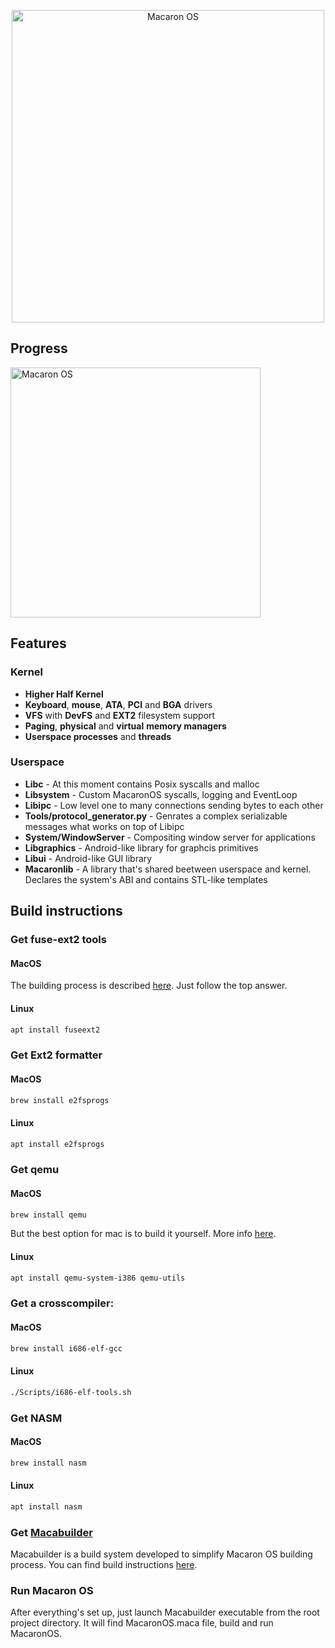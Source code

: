 <p align="center">
<img src="https://github.com/vpachkov/MacaronOS/blob/master/Assets/MacaronOS_logo.png" width="500" alt="Macaron OS">
</p>

## Progress
<img src="https://github.com/vpachkov/MacaronOS/blob/master/Assets/MacaronOS-august-2021.gif" width="400" alt="Macaron OS">

## Features
### Kernel
- **Higher Half Kernel**
- **Keyboard**, **mouse**, **ATA**, **PCI** and **BGA** drivers
- **VFS** with **DevFS** and **EXT2** filesystem support
- **Paging**, **physical** and **virtual** **memory managers**
- **Userspace processes** and **threads**

### Userspace
- **Libc** - At this moment contains Posix syscalls and malloc
- **Libsystem** - Custom MacaronOS syscalls, logging and EventLoop
- **Libipc** - Low level one to many connections sending bytes to each other
- **Tools/protocol_generator.py** - Genrates a complex serializable messages what works on top of Libipc
- **System/WindowServer** - Compositing window server for applications
- **Libgraphics** - Android-like library for graphcis primitives
- **Libui** - Android-like GUI library
- **Macaronlib** - A library that's shared beetween userspace and kernel. Declares the system's ABI and contains STL-like templates 

## Build instructions

### Get fuse-ext2 tools
#### MacOS
The building process is described [here](https://apple.stackexchange.com/questions/226981/how-do-i-install-fuse-ext2-to-use-with-osxfuse). Just follow the top answer.
#### Linux
```bash
apt install fuseext2
```

### Get Ext2 formatter
#### MacOS
```bash
brew install e2fsprogs
```
#### Linux
```bash
apt install e2fsprogs
```

### Get qemu
#### MacOS
```bash
brew install qemu
```
But the best option for mac is to build it yourself. More info [here](https://www.reddit.com/r/osdev/comments/j1a6hn/bga_driver_double_buffering_issue/).
#### Linux
```bash
apt install qemu-system-i386 qemu-utils
```

### Get a crosscompiler:
#### MacOS
```bash
brew install i686-elf-gcc
```
#### Linux
```bash
./Scripts/i686-elf-tools.sh
```

### Get NASM
#### MacOS
```bash
brew install nasm
```
#### Linux
```bash
apt install nasm
```

### Get [Macabuilder](https://github.com/MacaronOS/Macabuilder) 
Macabuilder is a build system developed to simplify Macaron OS building process.
You can find build instructions [here](https://github.com/MacaronOS/Macabuilder#how-to-build-this-project).

### Run Macaron OS
After everything's set up, just launch Macabuilder executable from the root project directory. It will find MacaronOS.maca file, build and run MacaronOS.